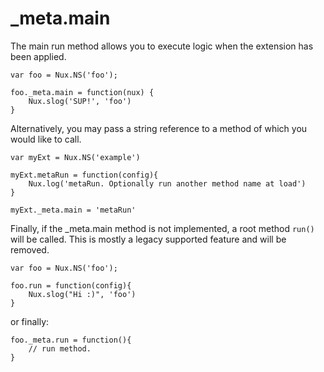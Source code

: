 # _meta.main

The main run method allows you to execute logic when the
extension has been applied. 

	var foo = Nux.NS('foo');

	foo._meta.main = function(nux) {
		Nux.slog('SUP!', 'foo')
	}


Alternatively, you may pass a string reference to a method of which you would like to call. 


	var myExt = Nux.NS('example')

	myExt.metaRun = function(config){
		Nux.log('metaRun. Optionally run another method name at load')
	}

	myExt._meta.main = 'metaRun'


Finally, if the _meta.main method is not implemented, a root method `run()` will be called. This is mostly a legacy supported feature and will be removed. 

	var foo = Nux.NS('foo');

	foo.run = function(config){
	    Nux.slog("Hi :)", 'foo')
	}

or finally:

	foo._meta.run = function(){
		// run method.
	}